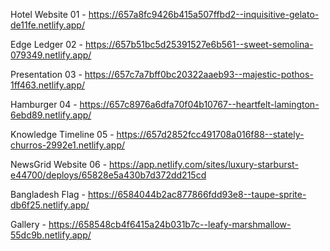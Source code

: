 Hotel Website 01 - https://657a8fc9426b415a507ffbd2--inquisitive-gelato-de11fe.netlify.app/

Edge Ledger 02 - https://657b51bc5d25391527e6b561--sweet-semolina-079349.netlify.app/

Presentation 03 - https://657c7a7bff0bc20322aaeb93--majestic-pothos-1ff463.netlify.app/

Hamburger 04 - https://657c8976a6dfa70f04b10767--heartfelt-lamington-6ebd89.netlify.app/

Knowledge Timeline 05 - https://657d2852fcc491708a016f88--stately-churros-2992e1.netlify.app/

NewsGrid Website 06 - https://app.netlify.com/sites/luxury-starburst-e44700/deploys/65828e5a430b7d372dd215cd

Bangladesh Flag - https://6584044b2ac877866fdd93e8--taupe-sprite-db6f25.netlify.app/

Gallery - https://658548cb4f6415a24b031b7c--leafy-marshmallow-55dc9b.netlify.app/
